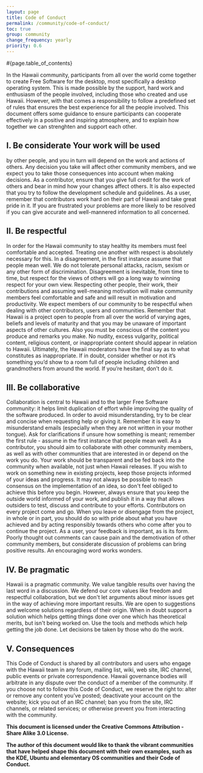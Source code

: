 ```yaml
---
layout: page
title: Code of Conduct
permalink: /community/code-of-conduct/
toc: true
group: community
change_frequency: yearly
priority: 0.6
---
```


#{page.table_of_contents}

In the Hawaii community, participants from all over the world come
together to create Free Software for the desktop, most specifically
a desktop operating system. This is made possible by the support,
hard work and enthusiasm of the people involved, including those who
created and use Hawaii.  However, with that comes a responsibility to
follow a predefined set of rules that ensures the best experience
for all the people involved. This document offers some guidance
to ensure participants can cooperate effectively in a positive and
inspiring atmosphere, and to explain how together we can strenghten
and support each other.

## I. Be considerate Your work will be used

by other people, and you in turn will depend on the work and actions
of others. Any decision you take will affect other community members,
and we expect you to take those consequences into account when making
decisions.  As a contributor, ensure that you give full credit for
the work of others and bear in mind how your changes affect others. It
is also expected that you try to follow the development schedule and
guidelines.  As a user, remember that contributors work hard on their
part of Hawaii and take great pride in it. If you are frustrated your
problems are more likely to be resolved if you can give accurate and
well-mannered information to all concerned.

## II. Be respectful

In order for the Hawaii community to stay healthy its members must
feel comfortable and accepted. Treating one another with respect is
absolutely necessary for this. In a disagreement, in the first instance
assume that people mean well.  We do not tolerate personal attacks,
racism, sexism or any other form of discrimination. Disagreement is
inevitable, from time to time, but respect for the views of others
will go a long way to winning respect for your own view. Respecting
other people, their work, their contributions and assuming well-meaning
motivation will make community members feel comfortable and safe and
will result in motivation and productivity.  We expect members of
our community to be respectful when dealing with other contributors,
users and communities. Remember that Hawaii is a project open to
people from all over the world of varying ages, beliefs and levels
of maturity and that you may be unaware of important aspects of
other cultures.  Also you must be conscious of the content you
produce and remarks you make.&nbsp;No nudity, excess vulgarity,
political content, religious content, or inappropriate content should
appear in relation to Hawaii. Ultimately, the Hawaii moderators have
the final say as to what constitutes as inappropriate. If in doubt,
consider whether or not it&rsquo;s something you&rsquo;d show to a
room full of people including children and grandmothers from around
the world. If you&rsquo;re hesitant, don&rsquo;t do it.

## III. Be collaborative

Collaboration is central to Hawaii and to the larger
Free Software community:&nbsp;it helps limit duplication of effort
while improving the quality of the software produced. In order to
avoid misunderstanding, try to be clear and concise when requesting
help or giving it. Remember it is easy to misunderstand emails
(especially when they are not written in your mother tongue). Ask
for clarifications if unsure how something is meant; remember the
first rule - assume in the first instance that people mean well.
As a contributor, you should aim to collaborate with other community
members, as well as with other communities that are interested in
or depend on the work you do. Your work should be transparent and
be fed back into the community when available, not just when Hawaii
releases. If you wish to work on something new in existing projects,
keep those projects informed of your ideas and progress.  It may not
always be possible to reach consensus on the implementation of an
idea, so don't feel obliged to achieve this before you begin. However,
always ensure that you keep the outside world informed of your work,
and publish it in a way that allows outsiders to test, discuss and
contribute to your efforts.  Contributors on every project come and
go. When you leave or disengage from the project, in whole or in part,
you should do so with pride about what you have achieved and by acting
responsibly towards others who come after you to continue the project.
As a user, your feedback is important, as is its form. Poorly thought
out comments can cause pain and the demotivation of other community
members, but considerate discussion of problems can bring positive
results. An encouraging word works wonders.

## IV. Be pragmatic

Hawaii is a pragmatic community. We value tangible results over having the
last word in a discussion. We defend our core values like freedom
and respectful collaboration, but we don't let arguments about minor
issues get in the way of achieving more important results. We are open
to suggestions and welcome solutions regardless of their origin. When
in doubt support a solution which helps getting things done over one
which has theoretical merits, but isn't being worked on. Use the tools
and methods which help getting the job done. Let decisions be taken
by those who do the work.

## V. Consequences

This Code of Conduct is shared by all contributors and users who
engage with the Hawaii team in any forum, mailing list, wiki, web site,
IRC channel, public events or private correspondence. Hawaii governance
bodies will arbitrate in any dispute over the conduct of a member of
the community. If you choose not to follow this Code of Conduct, we
reserve the right
to:&nbsp;alter or remove any content you&rsquo;ve posted; deactivate
your account on the website; kick you out of an IRC channel; ban
you from the site, IRC channels, or related services; or otherwise
prevent you from interacting with the community.

__This document is licensed under the Creative Commons Attribution -
Share Alike 3.0 License.__

__The author of this document would like to thank the vibrant communities
that have helped shape this document with their
own examples, such as the KDE, Ubuntu and elementary OS communities
and their Code of Conduct.__
